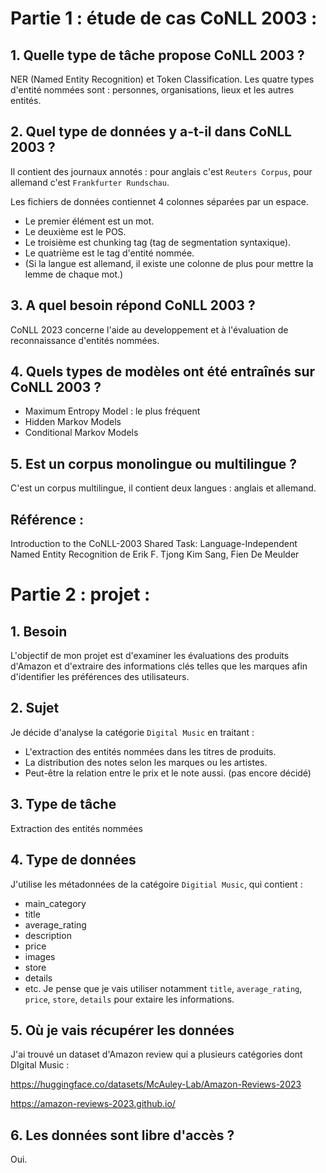 # Partie 1 : étude de cas CoNLL 2003 : 
## 1. Quelle type de tâche propose CoNLL 2003 ? 
NER (Named Entity Recognition) et Token Classification. Les quatre types d'entité nommées sont : personnes, organisations, lieux et les autres entités.

## 2. Quel type de données y a-t-il dans CoNLL 2003 ? 
Il contient des journaux annotés : pour anglais c'est `Reuters Corpus`, pour allemand c'est `Frankfurter Rundschau`.

Les fichiers de données contiennet 4 colonnes séparées par un espace.
- Le premier élément est un mot.
- Le deuxième est le POS.
- Le troisième est chunking tag (tag de segmentation syntaxique).
- Le quatrième est le tag d'entité nommée.
- (Si la langue est allemand, il existe une colonne de plus pour mettre la lemme de chaque mot.)

## 3. A quel besoin répond CoNLL 2003 ?
CoNLL 2023 concerne l'aide au developpement et à l'évaluation de reconnaissance d'entités nommées.

## 4. Quels types de modèles ont été entraînés sur CoNLL 2003 ?
- Maximum Entropy Model : le plus fréquent
- Hidden Markov Models
- Conditional Markov Models

## 5. Est un corpus monolingue ou multilingue ? 
C'est un corpus multilingue, il contient deux langues : anglais et allemand.

## Référence : 
Introduction to the CoNLL-2003 Shared Task: Language-Independent Named Entity Recognition de Erik F. Tjong Kim Sang, Fien De Meulder

# Partie 2 : projet : 
## 1. Besoin
L'objectif de mon projet est d'examiner les évaluations des produits d'Amazon et d'extraire des informations clés telles que les marques afin d'identifier les préférences des utilisateurs.

## 2. Sujet
Je décide d'analyse la catégorie `Digital Music` en traitant :
- L'extraction des entités nommées dans les titres de produits.
- La distribution des notes selon les marques ou les artistes.
- Peut-être la relation entre le prix et le note aussi. (pas encore décidé)

## 3. Type de tâche
Extraction des entités nommées

## 4. Type de données
J'utilise les métadonnées de la catégoire `Digitial Music`, qui contient : 
- main_category
- title
- average_rating
- description
- price
- images
- store
- details
- etc.
Je pense que je vais utiliser notamment `title`, `average_rating`, `price`, `store`, `details` pour extaire les informations.

## 5. Où je vais récupérer les données
J'ai trouvé un dataset d'Amazon review qui a plusieurs catégories dont DIgital Music : 

https://huggingface.co/datasets/McAuley-Lab/Amazon-Reviews-2023

https://amazon-reviews-2023.github.io/

## 6. Les données sont libre d'accès ? 
Oui.